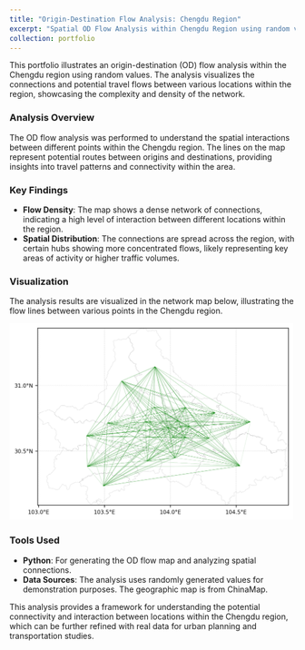 ```yaml
---
title: "Origin-Destination Flow Analysis: Chengdu Region"
excerpt: "Spatial OD Flow Analysis within Chengdu Region using random values <br/><img src='/images/ODflow.png'>"
collection: portfolio
---
```


This portfolio illustrates an origin-destination (OD) flow analysis within the Chengdu region using random values. The analysis visualizes the connections and potential travel flows between various locations within the region, showcasing the complexity and density of the network.

### Analysis Overview
The OD flow analysis was performed to understand the spatial interactions between different points within the Chengdu region. The lines on the map represent potential routes between origins and destinations, providing insights into travel patterns and connectivity within the area.

### Key Findings
- **Flow Density**: The map shows a dense network of connections, indicating a high level of interaction between different locations within the region.
- **Spatial Distribution**: The connections are spread across the region, with certain hubs showing more concentrated flows, likely representing key areas of activity or higher traffic volumes.

### Visualization
The analysis results are visualized in the network map below, illustrating the flow lines between various points in the Chengdu region.

<img src='/images/ODflow.png' alt='OD Flow Analysis' width='500'/>

### Tools Used
- **Python**: For generating the OD flow map and analyzing spatial connections.
- **Data Sources**: The analysis uses randomly generated values for demonstration purposes. The geographic map is from ChinaMap.

This analysis provides a framework for understanding the potential connectivity and interaction between locations within the Chengdu region, which can be further refined with real data for urban planning and transportation studies.
